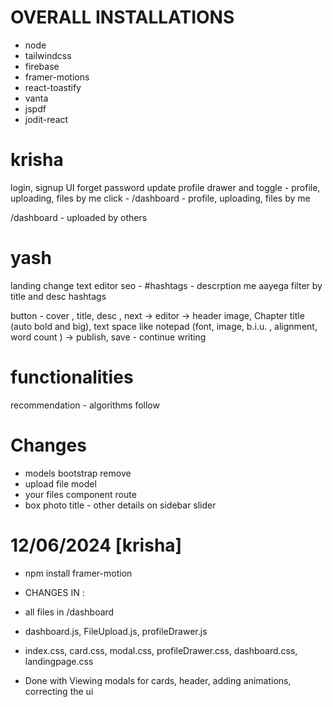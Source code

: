 # OVERALL INSTALLATIONS
- node
- tailwindcss
- firebase
- framer-motions
- react-toastify
- vanta
- jspdf
- jodit-react

# krisha

login, signup UI
forget password
update profile
drawer and toggle - profile, uploading, files by me
click - /dashboard - profile, uploading, files by me

/dashboard - uploaded by others

# yash

landing change
text editor
seo - #hashtags - descrption me aayega
filter by title and desc hashtags

button - cover , title, desc , next ->
editor
-> header image, Chapter title (auto bold and big), text space like notepad
(font, image, b.i.u. , alignment, word count )
-> publish, save - continue writing

# functionalities

recommendation - algorithms
follow

# Changes

- models bootstrap remove
- upload file model
- your files component route
- box photo title - other details on sidebar slider

# 12/06/2024 [krisha]
- npm install framer-motion
- CHANGES IN :
- all files in /dashboard
- dashboard.js, FileUpload.js, profileDrawer.js
- index.css, card.css, modal.css, profileDrawer.css, dashboard.css, landingpage.css

- Done with Viewing modals for cards, header, adding animations, correcting the ui